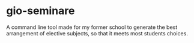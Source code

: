 # gio-seminare

A command line tool made for my former school to generate the best arrangement of elective subjects, so that it meets most students choices.
